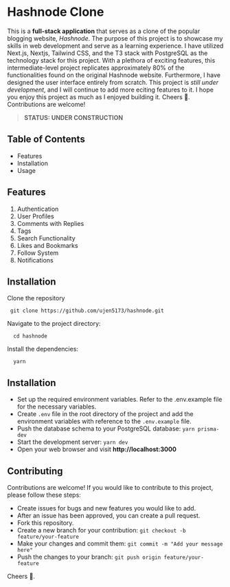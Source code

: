 # Hashnode Clone

This is a **full-stack application** that serves as a clone of the popular blogging website, _Hashnode_. The purpose of this project is to showcase my skills in web development and serve as a learning experience. I have utilized Next.js, Nextjs, Tailwind CSS, and the T3 stack with PostgreSQL as the technology stack for this project. With a plethora of exciting features, this intermediate-level project replicates approximately 80% of the functionalities found on the original Hashnode website. Furthermore, I have designed the user interface entirely from scratch. This project is _still under development_, and I will continue to add more eciting features to it. I hope you enjoy this project as much as I enjoyed building it. Cheers 🍻. Contributions are welcome!

> **STATUS: UNDER CONSTRUCTION**

## Table of Contents

- Features
- Installation
- Usage

## Features

1. Authentication
2. User Profiles
3. Comments with Replies
4. Tags
5. Search Functionality
6. Likes and Bookmarks
7. Follow System
8. Notifications

## Installation

Clone the repository

```
 git clone https://github.com/ujen5173/hashnode.git
```

Navigate to the project directory:

```
  cd hashnode
```

Install the dependencies:

```
  yarn
```

## Installation

- Set up the required environment variables. Refer to the .env.example file for the necessary variables.
- Create `.env` file in the root directory of the project and add the environment variables with reference to the `.env.example` file.
- Push the database schema to your PostgreSQL database: `yarn prisma-dev`
- Start the development server: `yarn dev`
- Open your web browser and visit **http://localhost:3000**

## Contributing

Contributions are welcome! If you would like to contribute to this project, please follow these steps:

- Create issues for bugs and new features you would like to add.
- After an issue has been approved, you can create a pull request.
- Fork this repository.
- Create a new branch for your contribution: `git checkout -b feature/your-feature`
- Make your changes and commit them: `git commit -m "Add your message here"`
- Push the changes to your branch: `git push origin feature/your-feature`

Cheers 🍻.
